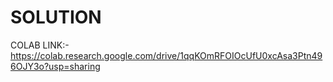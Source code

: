 # SOLUTION

COLAB LINK:- https://colab.research.google.com/drive/1qqKOmRFOIOcUfU0xcAsa3Ptn496OJY3o?usp=sharing
